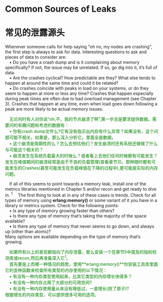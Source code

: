 # Common Sources of Leaks
# 常见的泄露源头
Whenever someone calls for help saying "oh no, my nodes are crashing", the first step is
always to ask for data. Interesting questions to ask and pieces of data to consider are:<br>
&emsp;• Do you have a crash dump and is it complaining about memory specifically? If not,
the issue may be unrelated. If so, go dig into it, it’s full of data.<br>
&emsp;• Are the crashes cyclical? How predictable are they? What else tends to happen at
around the same time and could it be related?<br>
&emsp;• Do crashes coincide with peaks in load on your systems, or do they seem to happen
at more or less any time? Crashes that happen especially during peak times are often
due to bad overload management (see Chapter 3). Crashes that happen at any time,
even when load goes down following a peak are more likely to be actual memory
issues.<br>
<p></p> <font color="green">
&emsp;无论何时有人对你说“oh,不，我的节点崩溃了啊”,第一步总是要求提供数据。需要问的有趣问题和考虑的数据有：<br>
&emsp;• 你有crash dump文件么?它有没有指示出内存有什么异常？如果没有，这个问题可能不相关。如果是，那么深入分析它。里面全是数据。<br>
&emsp;• 这个崩溃是周期性的么？怎么去预估他们？发生崩溃时还有系统还做做了什么与可能这个相关的？<br>
&emsp;• 崩溃发生在系统负载最大的时候么？或者看上去他们任何时候都有可能发生？发生在峰值期间的崩溃经常是由于不良的负载管理(查看章节3)。那种随时都有可能发生的Crashes(甚至可能发生在负载峰值在下降的过程中),更可能是实际的内存问题。
</font> <p></p>

&emsp;If all of this seems to point towards a memory leak, install one of the metrics libraries
mentioned in Chapter 5 and/or recon and get ready to dive in. <sup>1</sup>
&emsp;The first thing to look at in any of these cases is trends. Check for all types of memory
using **erlang:memory()** or some variant of it you have in a library or metrics system. Check
for the following points:<br>
&emsp;• Is any type of memory growing faster than others?<br>
&emsp;• Is there any type of memory that’s taking the majority of the space available?<br>
&emsp;• Is there any type of memory that never seems to go down, and always up (other than
atoms)?<br>
Many options are available depending on the type of memory that’s growing.<br>
<p></p> <font color="green">
&emsp;如果所有以上的表现都指向了内存泄露，那么安装一个在章节5中提及的指标检测库或recon,然后再准备深入它<sup>1</sup>。<br>
&emsp;首先要是上而哪一种情况的趋势。使用**erlang:memory()**你安装工具库里面它的变种函数来检查所有类型的内存使用的以下情况：<br>
&emsp;• 有没有一种内存类型使用起来，比其它类型的内存增长快得多？<br>
&emsp;• 有没有一种内存占用了大部分的可用空间?<br>
&emsp;• 有没有一种内存使用量从来没有降低过，一直增长(除了原子)?<br>
根据增长的内存类型，可以提供很多可用的选项。<br>
</font> <p></p>
